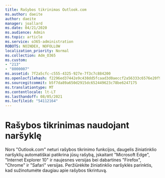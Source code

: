 ```yaml
---
title: Rašybos tikrinimas Outlook.com
ms.author: daeite
author: daeite
manager: joallard
ms.date: 04/21/2020
ms.audience: Admin
ms.topic: article
ms.service: o365-administration
ROBOTS: NOINDEX, NOFOLLOW
localization_priority: Normal
ms.collection: Adm_O365
ms.custom:
- "213"
- "8000007"
ms.assetid: 7f2a5cfc-c555-4325-927e-7f3c7c884200
ms.openlocfilehash: f2296ed37442e9c438dd5fcaad3d0aeccf2a56333c6576e20f97889be0478858
ms.sourcegitcommit: b5f7da89a650d2915dc652449623c78be6247175
ms.translationtype: MT
ms.contentlocale: lt-LT
ms.lasthandoff: 08/05/2021
ms.locfileid: "54112164"
---
```

# <a name="use-your-browser-to-check-spelling"></a>Rašybos tikrinimas naudojant naršyklę

Nors "Outlook.com" neturi rašybos tikrinimo funkcijos, daugelis žiniatinklio naršyklių automatiškai patikrina jūsų rašybą, įskaitant "Microsoft Edge", "Internet Explorer 10" ir naujesnes versijas bei dabartines "Firefox", "Chrome" ir "Safari" versijas. Peržiūrėkite žiniatinklio naršyklės parinktis, kad sužinotumėte daugiau apie rašybos tikrintuvą.